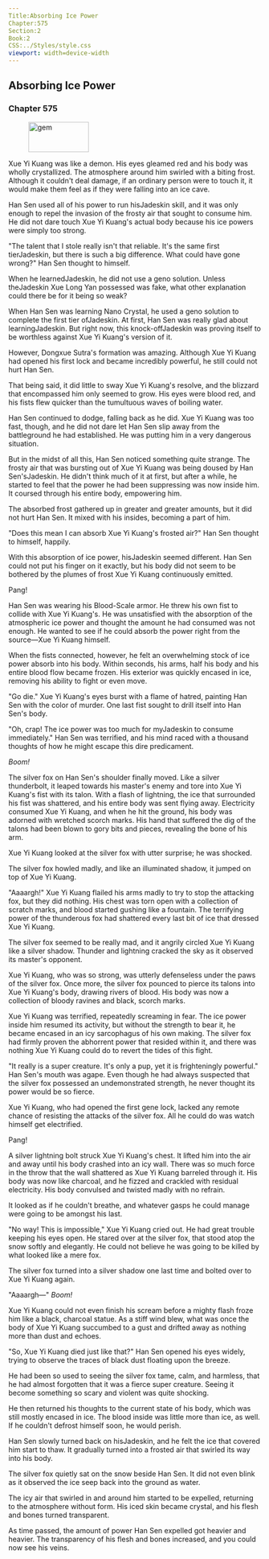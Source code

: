 ```yaml
---
Title:Absorbing Ice Power 
Chapter:575 
Section:2 
Book:2 
CSS:../Styles/style.css 
viewport: width=device-width
---
```

  
## Absorbing Ice Power
### Chapter 575
  
<figure>
	<img src="../Images/gem.gif" alt="gem" id="gem" width="120" height="60" />
</figure>
  

  
Xue Yi Kuang was like a demon. His eyes gleamed red and his body was wholly crystallized. The atmosphere around him swirled with a biting frost. Although it couldn't deal damage, if an ordinary person were to touch it, it would make them feel as if they were falling into an ice cave.

Han Sen used all of his power to run hisJadeskin skill, and it was only enough to repel the invasion of the frosty air that sought to consume him. He did not dare touch Xue Yi Kuang's actual body because his ice powers were simply too strong.

"The talent that I stole really isn't that reliable. It's the same first tierJadeskin, but there is such a big difference. What could have gone wrong?" Han Sen thought to himself.

When he learnedJadeskin, he did not use a geno solution. Unless theJadeskin Xue Long Yan possessed was fake, what other explanation could there be for it being so weak?

When Han Sen was learning Nano Crystal, he used a geno solution to complete the first tier ofJadeskin. At first, Han Sen was really glad about learningJadeskin. But right now, this knock-offJadeskin was proving itself to be worthless against Xue Yi Kuang's version of it.

However, Dongxue Sutra's formation was amazing. Although Xue Yi Kuang had opened his first lock and became incredibly powerful, he still could not hurt Han Sen.

That being said, it did little to sway Xue Yi Kuang's resolve, and the blizzard that encompassed him only seemed to grow. His eyes were blood red, and his fists flew quicker than the tumultuous waves of boiling water.

Han Sen continued to dodge, falling back as he did. Xue Yi Kuang was too fast, though, and he did not dare let Han Sen slip away from the battleground he had established. He was putting him in a very dangerous situation.

But in the midst of all this, Han Sen noticed something quite strange. The frosty air that was bursting out of Xue Yi Kuang was being doused by Han Sen'sJadeskin. He didn't think much of it at first, but after a while, he started to feel that the power he had been suppressing was now inside him. It coursed through his entire body, empowering him.

The absorbed frost gathered up in greater and greater amounts, but it did not hurt Han Sen. It mixed with his insides, becoming a part of him.

"Does this mean I can absorb Xue Yi Kuang's frosted air?" Han Sen thought to himself, happily.

With this absorption of ice power, hisJadeskin seemed different. Han Sen could not put his finger on it exactly, but his body did not seem to be bothered by the plumes of frost Xue Yi Kuang continuously emitted.

Pang!

Han Sen was wearing his Blood-Scale armor. He threw his own fist to collide with Xue Yi Kuang's. He was unsatisfied with the absorption of the atmospheric ice power and thought the amount he had consumed was not enough. He wanted to see if he could absorb the power right from the source—Xue Yi Kuang himself.

When the fists connected, however, he felt an overwhelming stock of ice power absorb into his body. Within seconds, his arms, half his body and his entire blood flow became frozen. His exterior was quickly encased in ice, removing his ability to fight or even move.

"Go die." Xue Yi Kuang's eyes burst with a flame of hatred, painting Han Sen with the color of murder. One last fist sought to drill itself into Han Sen's body.

"Oh, crap! The ice power was too much for myJadeskin to consume immediately." Han Sen was terrified, and his mind raced with a thousand thoughts of how he might escape this dire predicament.

*Boom!*

The silver fox on Han Sen's shoulder finally moved. Like a silver thunderbolt, it leaped towards his master's enemy and tore into Xue Yi Kuang's fist with its talon. With a flash of lightning, the ice that surrounded his fist was shattered, and his entire body was sent flying away. Electricity consumed Xue Yi Kuang, and when he hit the ground, his body was adorned with wretched scorch marks. His hand that suffered the dig of the talons had been blown to gory bits and pieces, revealing the bone of his arm.

Xue Yi Kuang looked at the silver fox with utter surprise; he was shocked.

The silver fox howled madly, and like an illuminated shadow, it jumped on top of Xue Yi Kuang.

"Aaaargh!" Xue Yi Kuang flailed his arms madly to try to stop the attacking fox, but they did nothing. His chest was torn open with a collection of scratch marks, and blood started gushing like a fountain. The terrifying power of the thunderous fox had shattered every last bit of ice that dressed Xue Yi Kuang.

The silver fox seemed to be really mad, and it angrily circled Xue Yi Kuang like a silver shadow. Thunder and lightning cracked the sky as it observed its master's opponent.

Xue Yi Kuang, who was so strong, was utterly defenseless under the paws of the silver fox. Once more, the silver fox pounced to pierce its talons into Xue Yi Kuang's body, drawing rivers of blood. His body was now a collection of bloody ravines and black, scorch marks.

Xue Yi Kuang was terrified, repeatedly screaming in fear. The ice power inside him resumed its activity, but without the strength to bear it, he became encased in an icy sarcophagus of his own making. The silver fox had firmly proven the abhorrent power that resided within it, and there was nothing Xue Yi Kuang could do to revert the tides of this fight.

"It really is a super creature. It's only a pup, yet it is frighteningly powerful." Han Sen's mouth was agape. Even though he had always suspected that the silver fox possessed an undemonstrated strength, he never thought its power would be so fierce.

Xue Yi Kuang, who had opened the first gene lock, lacked any remote chance of resisting the attacks of the silver fox. All he could do was watch himself get electrified.

Pang!

A silver lightning bolt struck Xue Yi Kuang's chest. It lifted him into the air and away until his body crashed into an icy wall. There was so much force in the throw that the wall shattered as Xue Yi Kuang barreled through it. His body was now like charcoal, and he fizzed and crackled with residual electricity. His body convulsed and twisted madly with no refrain.

It looked as if he couldn't breathe, and whatever gasps he could manage were going to be amongst his last.

"No way! This is impossible," Xue Yi Kuang cried out. He had great trouble keeping his eyes open. He stared over at the silver fox, that stood atop the snow softly and elegantly. He could not believe he was going to be killed by what looked like a mere fox.

The silver fox turned into a silver shadow one last time and bolted over to Xue Yi Kuang again.

"Aaaargh—" *Boom!*

Xue Yi Kuang could not even finish his scream before a mighty flash froze him like a black, charcoal statue. As a stiff wind blew, what was once the body of Xue Yi Kuang succumbed to a gust and drifted away as nothing more than dust and echoes.

"So, Xue Yi Kuang died just like that?" Han Sen opened his eyes widely, trying to observe the traces of black dust floating upon the breeze.

He had been so used to seeing the silver fox tame, calm, and harmless, that he had almost forgotten that it was a fierce super creature. Seeing it become something so scary and violent was quite shocking.

He then returned his thoughts to the current state of his body, which was still mostly encased in ice. The blood inside was little more than ice, as well. If he couldn't defrost himself soon, he would perish.

Han Sen slowly turned back on hisJadeskin, and he felt the ice that covered him start to thaw. It gradually turned into a frosted air that swirled its way into his body.

The silver fox quietly sat on the snow beside Han Sen. It did not even blink as it observed the ice seep back into the ground as water.

The icy air that swirled in and around him started to be expelled, returning to the atmosphere without form. His iced skin became crystal, and his flesh and bones turned transparent.

As time passed, the amount of power Han Sen expelled got heavier and heavier. The transparency of his flesh and bones increased, and you could now see his veins.